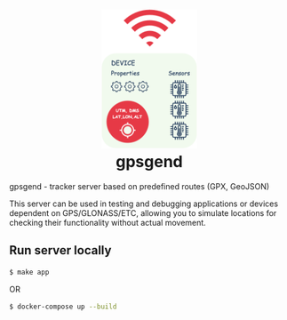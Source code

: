 <h1 align="center">
  <img src="./.github/gpsgen-logo.png" alt="GPS data generator" height="250px">
  <br />gpsgend
</h1>

gpsgend - tracker server based on predefined routes (GPX, GeoJSON)

This server can be used in testing and debugging applications or devices dependent on GPS/GLONASS/ETC, allowing you to simulate locations for checking their functionality without actual movement.

## Run server locally

```sh
$ make app
```

OR

```sh
$ docker-compose up --build
```
